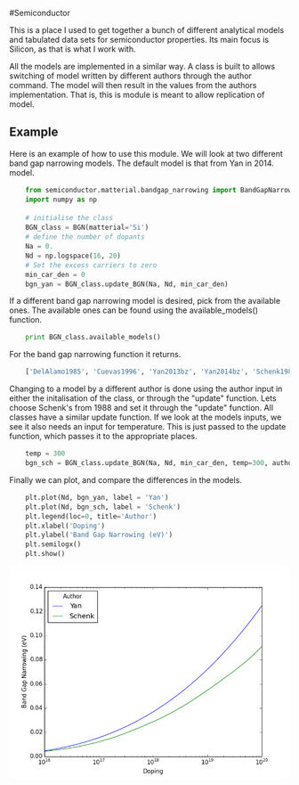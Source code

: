 #Semiconductor

This is a place I used to get together a bunch of different analytical models and
tabulated data sets for semiconductor properties. Its main focus is Silicon, as
that is what I work with. 

All the models are implemented in a similar way. A class is built to allows switching
of model written by different authors through the author command. The model will 
then result in the values from the authors implementation. That is, this is module
is meant to allow replication of model.

## Example 

Here is an example of how to use this module. We will look at two different band gap narrowing models. The default model is that from Yan in 2014.
model.

```python
    from semiconductor.matterial.bandgap_narrowing import BandGapNarrowing as BGN
    import numpy as np

    # initialise the class
    BGN_class = BGN(matterial='Si')
    # define the number of dopants
    Na = 0.
    Nd = np.logspace(16, 20)
    # Set the excess carriers to zero
    min_car_den = 0
    bgn_yan = BGN_class.update_BGN(Na, Nd, min_car_den)
```

If a different band gap narrowing model is desired, 
pick from the available ones. The available ones can be found
using the available_models() function.

```python
    print BGN_class.available_models()
```

For the band gap narrowing function it returns.

```python
    ['DelAlamo1985', 'Cuevas1996', 'Yan2013bz', 'Yan2014bz', 'Schenk1988fer', 'Schenk1988_reparamitisation_Yan2013', 'Yan2013fer', 'Yan2014fer']
```

Changing to a model by a different author is done using the author input in either
the  initalisation of the class, or through the "update" function. Lets 
choose Schenk's from 1988 and set it through the "update" function. All classes
have a similar update function. If we look at the models inputs, we see it also needs
an input for temperature. This is just passed to the update function, which passes
it to the appropriate places.  
```python
    temp = 300
    bgn_sch = BGN_class.update_BGN(Na, Nd, min_car_den, temp=300, author='Schenk1988fer')
```

Finally we can plot, and compare the differences in the models.

``` python
    plt.plot(Nd, bgn_yan, label = 'Yan')
    plt.plot(Nd, bgn_sch, label = 'Schenk')
    plt.legend(loc=0, title='Author')
    plt.xlabel('Doping')
    plt.ylabel('Band Gap Narrowing (eV)')
    plt.semilogx()
    plt.show()
```

![Comparison of Yan's and Schenk's band gap narrowing models](comparison.png)